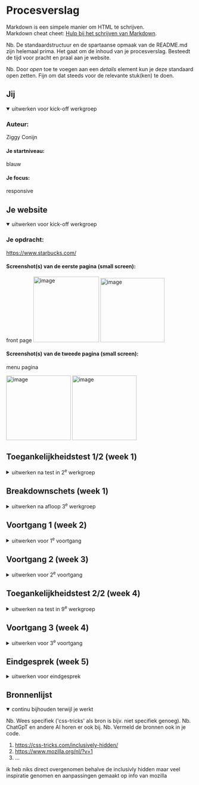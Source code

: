 # Procesverslag
Markdown is een simpele manier om HTML te schrijven.  
Markdown cheat cheet: [Hulp bij het schrijven van Markdown](https://github.com/adam-p/markdown-here/wiki/Markdown-Cheatsheet).

Nb. De standaardstructuur en de spartaanse opmaak van de README.md zijn helemaal prima. Het gaat om de inhoud van je procesverslag. Besteedt de tijd voor pracht en praal aan je website.

Nb. Door *open* toe te voegen aan een *details* element kun je deze standaard open zetten. Fijn om dat steeds voor de relevante stuk(ken) te doen.





## Jij

<details open>
  <summary>uitwerken voor kick-off werkgroep</summary>

  ### Auteur:
  Ziggy Conijn

  #### Je startniveau:
  blauw

  #### Je focus:
  responsive
 
</details>





## Je website

<details open>
  <summary>uitwerken voor kick-off werkgroep</summary>

  ### Je opdracht:
 https://www.starbucks.com/

  #### Screenshot(s) van de eerste pagina (small screen): 
  front page
  <img width="176" alt="image" src="https://github.com/ZiggyConijn/blokwebstarbucks/assets/144120627/9c0fa6f9-7c0b-4329-8fff-93e8c1aa56d3">
<img width="172" alt="image" src="https://github.com/ZiggyConijn/blokwebstarbucks/assets/144120627/76dac399-e67c-48b1-a137-36945f07ccba">



  #### Screenshot(s) van de tweede pagina (small screen):
 menu pagina 
 
 <img width="173" alt="image" src="https://github.com/ZiggyConijn/blokwebstarbucks/assets/144120627/4c2ccaf8-c55d-4f78-80a7-c6f083c1c191">
<img width="173" alt="image" src="https://github.com/ZiggyConijn/blokwebstarbucks/assets/144120627/cbdf11ab-e1b0-4505-bf7c-d026b7f79724">

</details>



## Toegankelijkheidstest 1/2 (week 1)

<details>
  <summary>uitwerken na test in 2<sup>e</sup> werkgroep</summary>

  ### Bevindingen
  Lijst met je bevindingen die in de test naar voren kwamen:
  
  -Starbucks site is goed inclusive met weinig verbeterpunten
  
  -33 foutmedlingen
  
  -geen hidden headers
  
  -heeft een to main content pop up
  
  - overal is de site goed en gaat het moeilijk zijn om verbeter punten te vinden

</details>



## Breakdownschets (week 1)

<details>
  <summary>uitwerken na afloop 3<sup>e</sup> werkgroep</summary>

  ### de hele pagina: 
 In week een was ik nog niet beggonen aan me website maar de oefeningen in de les aan het maken

  ### dynamisch deel (bijv menu): 


  ### wellicht nog een dynamisch deel (bijv filter): 
 

</details>





## Voortgang 1 (week 2)

<details>
  <summary>uitwerken voor 1<sup>e</sup> voortgang</summary>

  ### Stand van zaken
  Ik vond het lastig om te begginen want ik heb zoveel nieuwe dingen geleerd maar wist niet waar ik moest begginen bijvoorbeeld met verschillende elementen aanspreken en hoe ik de nav moest maken ook wist ik niet hoe ik fotos van de sit kon krijgen


  ### Agenda voor meeting
  samen met je groepje opstellen

  | student 1      | student 2          | student 3    | student 4        |
  | ---            | ---                | ---          | ---              |
  | dit bespreken  | en dit             | en ik dit    | en dan ik dat    |
  | en dat oo      | dit als er tijd is | nog een punt | dit wil ik zeker |
  | ...            | ...                | ...          | ...              |

wat ik wilde bespreken was vooral of ik alles tot nu toe goed deed
  ### Verslag van meeting
  hier na afloop snel de uitkomsten van de meeting vastleggen

  - geleerd hoe ik de kaarten in me sites moest maken
  - geleerd hoe ik images uit de website kan halen

</details>





## Voortgang 2 (week 3)

<details>
  <summary>uitwerken voor 2<sup>e</sup> voortgang</summary>

  ### Stand van zaken
  waar ik problemen mee had was de button op me kaarten wilde niet centreren ook wist ik niet hoe ik een accordion moest maken wat wel goed ging was de images en de vormgeving


  ### Agenda voor meeting
  samen met je groepje opstellen

  | student 1      | student 2          | student 3    | student 4        |
  | ---            | ---                | ---          | ---              |
  | dit bespreken  | en dit             | en ik dit    | en dan ik dat    |
  | en dat ook nog | dit als er tijd is | nog een punt | dit wil ik zeker |
  | ...            | ...                | ...          | ...              |


  ### Verslag van meeting
  hier na afloop snel de uitkomsten van de meeting vastleggen

  - accordion videos opzoeken op youtube
  - align-text bij elk individueele element in artcile gebruiken om button te centreren
  - begginen aan 2de pagina
- ...

</details>





## Toegankelijkheidstest 2/2 (week 4)

<details>
  <summary>uitwerken na test in 9<sup>e</sup> werkgroep</summary>

  ### Bevindingen
  Lijst met je bevindingen die in de test naar voren kwamen (geef ook aan wat er verbeterd is):
  bevindingen
  -screenreader werkt nog niet goed
  
  -je kan nog horizontaal scrollen

  -alt text voor images aanpassen

  verbeteringen

  -geen foutmeldingen

  - ik gebruik a en button elementen waar het hoort
  

</details>





## Voortgang 3 (week 4)

<details>
  <summary>uitwerken voor 3<sup>e</sup> voortgang</summary>

  ### Stand van zaken
  hier dit ging goed & dit was lastig (neem ook screenshots op van delen van je website en code)
de meeste dingen gingen nu goed alleen had ik nog moeite met me hamburger menu en accordion

  ### Agenda voor meeting
  samen met je groepje opstellen

  | student 1      | student 2          | student 3    | student 4        |
  | ---            | ---                | ---          | ---              |
  | dit bespreken  | en dit             | en ik dit    | en dan ik dat    |
  | en dat ook nog | dit als er tijd is | nog een punt | dit wil ik zeker |
  | ...            | ...                | ...          | ...              |


  ### Verslag van meeting
  hier na afloop snel de uitkomsten van de meeting vastleggen

  - tips gekregen responsive maken
  - tips gekregen accordion
  - begin gemaakt aan hamburger
  - ...

</details>





## Eindgesprek (week 5)

<details>
  <summary>uitwerken voor eindgesprek</summary>

  ### Je uitkomst - karakteristiek screenshots:
  <img width="960" alt="image" src="https://github.com/ZiggyConijn/blokwebstarbucks/assets/144120627/18c0ef9c-e1f2-49af-8dc6-9a15f66e63b2">

  <img width="960" alt="image" src="https://github.com/ZiggyConijn/blokwebstarbucks/assets/144120627/2c647789-baec-4427-b873-4c1ceec24c83">

  <img width="176" alt="image" src="https://github.com/ZiggyConijn/blokwebstarbucks/assets/144120627/906755f7-f848-49ae-988b-8f50db05d910">

<img width="174" alt="image" src="https://github.com/ZiggyConijn/blokwebstarbucks/assets/144120627/b880fa5c-572a-4de1-945f-df28401b982e">


  <img width="960" alt="image" src="https://github.com/ZiggyConijn/blokwebstarbucks/assets/144120627/78168a58-fef0-4085-a44f-43fed05eb906">






  ### Dit ging goed/Heb ik geleerd: 

 wat goed ging was de vormgeving en het responsive maken ik heb ook veel geleerd over navs maken 

<img width="891" alt="image" src="https://github.com/ZiggyConijn/blokwebstarbucks/assets/144120627/52376b84-546e-435a-9298-42633cb50a7d">

<img width="960" alt="image" src="https://github.com/ZiggyConijn/blokwebstarbucks/assets/144120627/c16cadf3-1837-4bbd-a157-7d2a879c4a18">



  ### Dit was lastig/Is niet gelukt:
 wat niet was gelukt is de vormgeving voor de accordion en de hamburger menu daar had ik moeite mee

 <img width="174" alt="image" src="https://github.com/ZiggyConijn/blokwebstarbucks/assets/144120627/84ef7957-a3b4-4ad5-ad81-0d110bba5310">

 <img width="178" alt="image" src="https://github.com/ZiggyConijn/blokwebstarbucks/assets/144120627/ed62bb86-79bd-4fd6-ba21-c4f8e2122438">


</details>





## Bronnenlijst

<details open>
  <summary>continu bijhouden terwijl je werkt</summary>

  Nb. Wees specifiek ('css-tricks' als bron is bijv. niet specifiek genoeg). 
  Nb. ChatGpT en andere AI horen er ook bij.
  Nb. Vermeld de bronnen ook in je code.

  1. https://css-tricks.com/inclusively-hidden/  
  2. https://www.mozilla.org/nl/?v=1
  3. ...

ik heb niks direct overgenomen behalve de inclusivly hidden maar veel inspiratie genomen en aanpassingen gemaakt op info van mozilla

</details>
